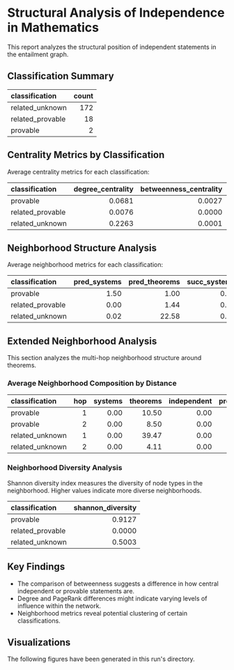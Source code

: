 # Structural Analysis of Independence in Mathematics

This report analyzes the structural position of independent statements in the entailment graph.

## Classification Summary

| classification   |   count |
|:-----------------|--------:|
| related_unknown  |     172 |
| related_provable |      18 |
| provable         |       2 |

## Centrality Metrics by Classification

Average centrality metrics for each classification:

| classification   |   degree_centrality |   betweenness_centrality |   closeness_centrality |   pagerank |
|:-----------------|--------------------:|-------------------------:|-----------------------:|-----------:|
| provable         |              0.0681 |                   0.0027 |                 0.0216 |     0.0037 |
| related_provable |              0.0076 |                   0.0000 |                 0.0193 |     0.0019 |
| related_unknown  |              0.2263 |                   0.0001 |                 0.1145 |     0.0056 |

## Neighborhood Structure Analysis

Average neighborhood metrics for each classification:

| classification   |   pred_systems |   pred_theorems |   succ_systems |   succ_theorems |   independent_neighbors |   provable_neighbors |   neighborhood_size |
|:-----------------|---------------:|----------------:|---------------:|----------------:|------------------------:|---------------------:|--------------------:|
| provable         |           1.50 |            1.00 |           0.00 |           10.50 |                    0.00 |                 2.00 |               13.00 |
| related_provable |           0.00 |            1.44 |           0.00 |            0.00 |                    0.00 |                 1.06 |                1.44 |
| related_unknown  |           0.02 |           22.58 |           0.00 |           22.62 |                    0.00 |                 0.00 |               45.22 |

## Extended Neighborhood Analysis

This section analyzes the multi-hop neighborhood structure around theorems.

### Average Neighborhood Composition by Distance

| classification   |   hop |   systems |   theorems |   independent |   provable |   total |
|:-----------------|------:|----------:|-----------:|--------------:|-----------:|--------:|
| provable         |     1 |      0.00 |      10.50 |          0.00 |       1.00 |   10.50 |
| provable         |     2 |      0.00 |       8.50 |          0.00 |       0.00 |    8.50 |
| related_unknown  |     1 |      0.00 |      39.47 |          0.00 |       0.00 |   39.47 |
| related_unknown  |     2 |      0.00 |       4.11 |          0.00 |       0.00 |    4.11 |

### Neighborhood Diversity Analysis

Shannon diversity index measures the diversity of node types in the neighborhood.
Higher values indicate more diverse neighborhoods.

| classification   |   shannon_diversity |
|:-----------------|--------------------:|
| provable         |              0.9127 |
| related_provable |              0.0000 |
| related_unknown  |              0.5003 |

## Key Findings

- The comparison of betweenness suggests a difference in how central independent or provable statements are.
- Degree and PageRank differences might indicate varying levels of influence within the network.
- Neighborhood metrics reveal potential clustering of certain classifications.

## Visualizations

The following figures have been generated in this run's directory.

